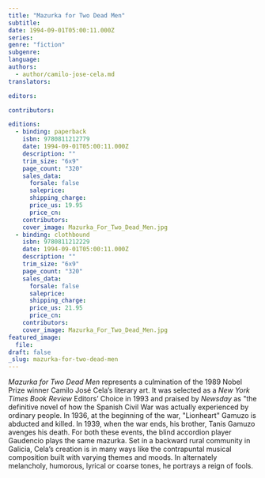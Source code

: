 ```yaml
---
title: "Mazurka for Two Dead Men"
subtitle:
date: 1994-09-01T05:00:11.000Z
series:
genre: "fiction"
subgenre:
language:
authors:
  - author/camilo-jose-cela.md
translators:

editors:

contributors:

editions:
  - binding: paperback
    isbn: 9780811212779
    date: 1994-09-01T05:00:11.000Z
    description: ""
    trim_size: "6x9"
    page_count: "320"
    sales_data:
      forsale: false
      saleprice:
      shipping_charge:
      price_us: 19.95
      price_cn:
    contributors:
    cover_image: Mazurka_For_Two_Dead_Men.jpg
  - binding: clothbound
    isbn: 9780811212229
    date: 1994-09-01T05:00:11.000Z
    description: ""
    trim_size: "6x9"
    page_count: "320"
    sales_data:
      forsale: false
      saleprice:
      shipping_charge:
      price_us: 21.95
      price_cn:
    contributors:
    cover_image: Mazurka_For_Two_Dead_Men.jpg
featured_image:
  file:
draft: false
_slug: mazurka-for-two-dead-men
---
```


_Mazurka for Two Dead Men_ represents a culmination of the 1989 Nobel Prize winner Camilo José Cela’s literary art. It was selected as a _New York Times Book Review_ Editors’ Choice in 1993 and praised by _Newsday_ as "the definitive novel of how the Spanish Civil War was actually experienced by ordinary people. In 1936, at the beginning of the war, "Lionheart" Gamuzo is abducted and killed. In 1939, when the war ends, his brother, Tanis Gamuzo avenges his death. For both these events, the blind accordion player Gaudencio plays the same mazurka. Set in a backward rural community in Galicia, Cela’s creation is in many ways like the contrapuntal musical composition built with varying themes and moods. In alternately melancholy, humorous, lyrical or coarse tones, he portrays a reign of fools.

